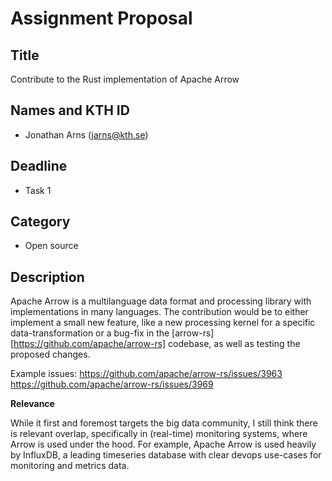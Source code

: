 # Assignment Proposal

## Title
Contribute to the Rust implementation of Apache Arrow

## Names and KTH ID
  - Jonathan Arns (jarns@kth.se)

## Deadline
- Task 1

## Category
- Open source

## Description

Apache Arrow is a multilanguage data format and processing library with implementations in many languages.
The contribution would be to either implement a small new feature, like a new processing kernel for a specific
data-transformation or a bug-fix in the [arrow-rs][https://github.com/apache/arrow-rs] codebase, as well as testing
the proposed changes.


Example issues:
https://github.com/apache/arrow-rs/issues/3963
https://github.com/apache/arrow-rs/issues/3969

**Relevance**

While it first and foremost targets the big data community, I still think there
is relevant overlap, specifically in (real-time) monitoring systems, where Arrow is used under the hood.
For example, Apache Arrow is used heavily
by InfluxDB, a leading timeseries database with clear devops use-cases for monitoring and metrics data.
